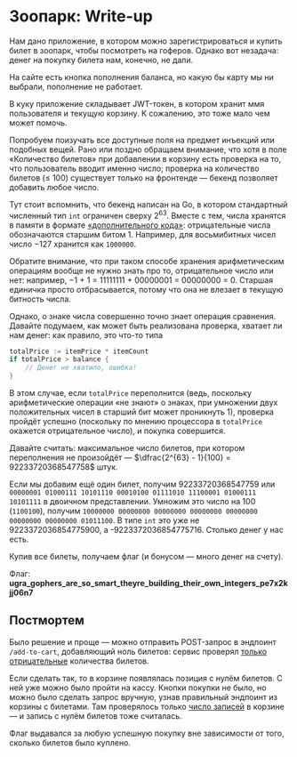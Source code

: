# Зоопарк: Write-up

Нам дано приложение, в котором можно зарегистрироваться и купить билет в зоопарк, чтобы посмотреть на гоферов. Однако вот незадача: денег на покупку билета нам, конечно, не дали.

На сайте есть кнопка пополнения баланса, но какую бы карту мы ни выбрали, пополнение не работает.

В куку приложение складывает JWT-токен, в котором хранит ммя пользователя и текущую корзину. К сожалению, это тоже мало чем может помочь.

Попробуем поизучать все доступные поля на предмет инъекций или подобных вещей. Рано или поздно обращаем внимание, что хотя в поле «Количество билетов» при добавлении в корзину есть проверка на то, что пользователь вводит именно число; проверка на количество билетов (≤ 100) существует только на фронтенде — бекенд позволяет добавить любое число.

Тут стоит вспомнить, что бекенд написан на Go, в котором стандартный численный тип `int` ограничен сверху $2^{63}$. Вместе с тем, числа хранятся в памяти в формате [«дополнительного кода»](https://ru.wikipedia.org/wiki/%D0%94%D0%BE%D0%BF%D0%BE%D0%BB%D0%BD%D0%B8%D1%82%D0%B5%D0%BB%D1%8C%D0%BD%D1%8B%D0%B9_%D0%BA%D0%BE%D0%B4): отрицательные числа обозначаются старшим битом 1. Например, для восьмибитных чисел число −127 хранится как `1000000`.

Обратите внимание, что при таком способе хранения арифметическим операциям вообще не нужно знать про то, отрицательное число или нет: например, −1 + 1 = 11111111 + 00000001 = 00000000 = 0. Старшая единичка просто отбрасывается, потому что она не влезает в текущую битность числа.

Однако, о знаке числа совершенно точно знает операция сравнения. Давайте подумаем, как может быть реализована проверка, хватает ли нам денег: как правило, это что-то типа

```go
totalPrice := itemPrice * itemCount
if totalPrice > balance {
    // Денег не хватило, ошибка!
}
```

В этом случае, если `totalPrice` переполнится (ведь, поскольку арифметические операции «не знают» о знаках, при умножении двух положительных чисел в старший бит может проникнуть 1), проверка пройдёт успешно (поскольку по мнению процессора в `totalPrice` окажется отрицательное число), и покупка совершится.

Давайте считать: максимальное число билетов, при котором переполнения не произойдёт — $\dfrac{2^{63} - 1}{100} = 92233720368547758$ штук.

Если мы добавим ещё один билет, получим 92233720368547759 или `00000001 01000111 10101110 00010100 01111010 11100001 01000111 10101111` в двоичном представлении. Умножим это число на 100 (`1100100`), получим `10000000 00000000 00000000 00000000 00000000 00000000 00000000 01011100`. В типе `int` это уже не 9223372036854775900, а -9223372036854775716. Столько денег у нас есть.

Купив все билеты, получаем флаг (и бонусом — много денег на счету).

Флаг: **ugra_gophers_are_so_smart_theyre_building_their_own_integers_pe7x2kjj06n7**

## Постмортем

Было решение и проще — можно отправить POST-запрос в эндпоинт `/add-to-cart`, добавляющий ноль билетов: сервис проверял [только отрицательные](app/main.go#L533) количества билетов.

Если сделать так, то в корзине появлялась позиция с нулём билетов. С ней уже можно было пройти на кассу. Кнопки покупки не было, но можно было сделать запрос вручную, узнав правильный эндпоинт из корзины с билетами. Там проверялось только [число записей](app/main.go#L668) в корзине — и запись с нулём билетов тоже считалась.

Флаг выдавался за любую успешную покупку вне зависимости от того, сколько билетов было куплено.
